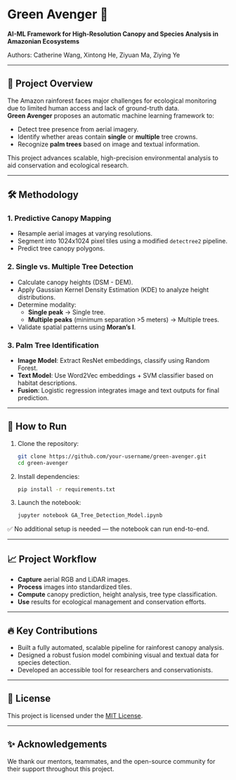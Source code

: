 
# Green Avenger 🌳
**AI-ML Framework for High-Resolution Canopy and Species Analysis in Amazonian Ecosystems**

Authors: Catherine Wang, Xintong He, Ziyuan Ma, Ziying Ye

---

## 📌 Project Overview

The Amazon rainforest faces major challenges for ecological monitoring due to limited human access and lack of ground-truth data.  
**Green Avenger** proposes an automatic machine learning framework to:

- Detect tree presence from aerial imagery.
- Identify whether areas contain **single** or **multiple** tree crowns.
- Recognize **palm trees** based on image and textual information.

This project advances scalable, high-precision environmental analysis to aid conservation and ecological research.

---

## 🛠️ Methodology

### 1. Predictive Canopy Mapping
- Resample aerial images at varying resolutions.
- Segment into 1024x1024 pixel tiles using a modified `detectree2` pipeline.
- Predict tree canopy polygons.

### 2. Single vs. Multiple Tree Detection
- Calculate canopy heights (DSM - DEM).
- Apply Gaussian Kernel Density Estimation (KDE) to analyze height distributions.
- Determine modality:
  - **Single peak** → Single tree.
  - **Multiple peaks** (minimum separation >5 meters) → Multiple trees.
- Validate spatial patterns using **Moran’s I**.

### 3. Palm Tree Identification
- **Image Model**: Extract ResNet embeddings, classify using Random Forest.
- **Text Model**: Use Word2Vec embeddings + SVM classifier based on habitat descriptions.
- **Fusion**: Logistic regression integrates image and text outputs for final prediction.

---

## 🚀 How to Run

1. Clone the repository:
   ```bash
   git clone https://github.com/your-username/green-avenger.git
   cd green-avenger
   ```

2. Install dependencies:
   ```bash
   pip install -r requirements.txt
   ```

3. Launch the notebook:
   ```bash
   jupyter notebook GA_Tree_Detection_Model.ipynb
   ```

✅ No additional setup is needed — the notebook can run end-to-end.

---

## 📈 Project Workflow

- **Capture** aerial RGB and LiDAR images.
- **Process** images into standardized tiles.
- **Compute** canopy prediction, height analysis, tree type classification.
- **Use** results for ecological management and conservation efforts.

---

## 🔥 Key Contributions

- Built a fully automated, scalable pipeline for rainforest canopy analysis.
- Designed a robust fusion model combining visual and textual data for species detection.
- Developed an accessible tool for researchers and conservationists.

---

## 📃 License

This project is licensed under the [MIT License](LICENSE).

---

## ✨ Acknowledgements

We thank our mentors, teammates, and the open-source community for their support throughout this project.

